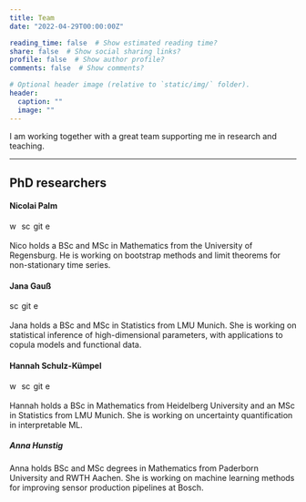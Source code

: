 ```yaml
---
title: Team
date: "2022-04-29T00:00:00Z"

reading_time: false  # Show estimated reading time?
share: false  # Show social sharing links?
profile: false  # Show author profile?
comments: false  # Show comments?

# Optional header image (relative to `static/img/` folder).
header:
  caption: ""
  image: ""
---
```


I am working together with a great team supporting me in research and teaching. 

--- 

## PhD researchers

#### Nicolai Palm 

[<img src="https://raw.githubusercontent.com/FortAwesome/Font-Awesome/6.x/svgs/solid/globe.svg" alt="website" width="17"/>](https://nicolaipalm.github.io/) 
[<img src="https://raw.githubusercontent.com/FortAwesome/Font-Awesome/6.x/svgs/brands/google-scholar.svg" alt="scholar" width="17"/>](https://scholar.google.de/citations?user=yLb7pfYAAAAJ&hl=de) 
[<img src="https://raw.githubusercontent.com/FortAwesome/Font-Awesome/6.x/svgs/brands/github.svg" alt="github" width="17"/>](https://github.com/nicolaipalm)
[<img src="https://raw.githubusercontent.com/FortAwesome/Font-Awesome/6.x/svgs/regular/envelope.svg" alt="email" width="17"/>](mailto:n.palm@lmu.de)

Nico holds a BSc and MSc in Mathematics from the University of Regensburg. He is  working on bootstrap methods and limit theorems for non-stationary time series.


#### Jana Gauß
[<img src="https://raw.githubusercontent.com/FortAwesome/Font-Awesome/6.x/svgs/brands/google-scholar.svg" alt="scholar" width="17"/>](https://scholar.google.com/citations?hl=en&user=gJ0vhXwAAAAJ) 
[<img src="https://raw.githubusercontent.com/FortAwesome/Font-Awesome/6.x/svgs/brands/github.svg" alt="github" width="17"/>](https://github.com/JanaGauss)
[<img src="https://raw.githubusercontent.com/FortAwesome/Font-Awesome/6.x/svgs/regular/envelope.svg" alt="email" width="17"/>](mailto:jana.gauss@stat.uni-muenchen.de)

Jana holds a BSc and MSc in Statistics from LMU Munich. She is working on statistical inference of high-dimensional parameters, with applications to copula models and functional data.


#### Hannah Schulz-Kümpel  

[<img src="https://raw.githubusercontent.com/FortAwesome/Font-Awesome/6.x/svgs/solid/globe.svg" alt="website" width="17"/>](https://11annah.github.io/) 
[<img src="https://raw.githubusercontent.com/FortAwesome/Font-Awesome/6.x/svgs/brands/google-scholar.svg" alt="scholar" width="17"/>](https://11annah.github.io/publications/) 
[<img src="https://raw.githubusercontent.com/FortAwesome/Font-Awesome/6.x/svgs/brands/github.svg" alt="github" width="17"/>](https://github.com/11annah)
[<img src="https://raw.githubusercontent.com/FortAwesome/Font-Awesome/6.x/svgs/regular/envelope.svg" alt="email" width="17"/>](mailto:hannah.kuempel@stat.uni-muenchen.de)

Hannah holds a BSc in Mathematics from Heidelberg University and an MSc in Statistics from LMU Munich. She is working on uncertainty quantification in interpretable ML.


##### Anna Hunstig

Anna holds BSc and MSc degrees in Mathematics from Paderborn University and RWTH Aachen. She is working on machine learning methods for improving sensor production pipelines at Bosch.

<!-- --- -->

<!-- ## Student assistants


* Eugen Gorich -->

